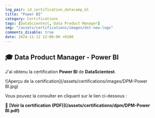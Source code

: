```yaml
---
lng_pair: id_certification_datacamp_ml
title: "Power BI"
category: Certifications
tags: [DataScientest, Data Product Manager]
img: "/assets/certifications/images/dst-new-logo"
comments_disable: true
date: 2024-11-12 22:00:00 +0100
---
```


## 🎓 Data Product Manager - Power BI

J'ai obtenu la certification **Power BI** de **DataScientest**.

![Aperçu de la certification](/assets/certifications/images/DPM-Power BI.jpg)  

Vous pouvez la consulter en cliquant sur le lien ci-dessous :

📜 **[Voir la certification (PDF)](/assets/certifications/dpm/DPM-Power BI.pdf)** 
